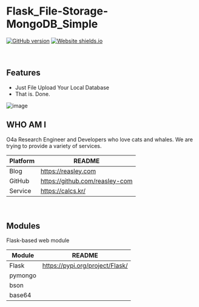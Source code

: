 # Flask_File-Storage-MongoDB_Simple
[![GitHub version](https://badge.fury.io/gh/Naereen%2FStrapDown.js.svg)](https://github.com/reasley-com/Flask_Percent-Calc-App/blob/main/README.md)
[![Website shields.io](https://img.shields.io/website-up-down-green-red/http/shields.io.svg)](https://filestorage-mongo.calcs.kr)

ㅤ

## Features
- Just File Upload Your Local Database
- That is. Done.


![image](https://user-images.githubusercontent.com/33018600/116790473-49faa200-aaef-11eb-8234-32c55c909e5e.png)


## WHO AM I
O4a Research Engineer and Developers who love cats and whales.
We are trying to provide a variety of services.

| Platform | README |
| ------ | ------ |
| Blog | https://reasley.com |
| GitHub | https://github.com/reasley-com |
| Service | https://calcs.kr/ |

ㅤ
ㅤ
ㅤ
ㅤ

## Modules
Flask-based web module


| Module | README |
| ------ | ------ |
| Flask | https://pypi.org/project/Flask/ |
| pymongo |  |
| bson |  |
| base64 |  |



